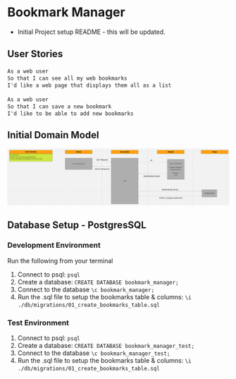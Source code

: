 # Bookmark Manager

* Initial Project setup README - this will be updated.


## User Stories
```
As a web user
So that I can see all my web bookmarks
I'd like a web page that displays them all as a list

As a web user
So that I can save a new bookmark
I'd like to be able to add new bookmarks
```

## Initial Domain Model
![Bookmark Manager domain model & User Stories](./public/images/Bookmark_manager_domain_model_1.png)


## Database Setup - PostgresSQL
### Development Environment
Run the following from your terminal

1. Connect to psql: `psql`
2. Create a database: `CREATE DATABASE bookmark_manager;`
3. Connect to the database `\c bookmark_manager;`
4. Run the .sql file to setup the bookmarks table & columns: `\i ./db/migrations/01_create_bookmarks_table.sql`

### Test Environment
1. Connect to psql: `psql`
2. Create a database: `CREATE DATABASE bookmark_manager_test;`
3. Connect to the database `\c bookmark_manager_test;`
4. Run the .sql file to setup the bookmarks table & columns: `\i ./db/migrations/01_create_bookmarks_table.sql`